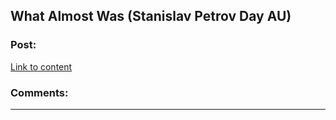 ## What Almost Was (Stanislav Petrov Day AU)

### Post:

[Link to content](http://blog.jaibot.com/?p=398)

### Comments:

---

